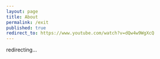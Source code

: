 ```yaml
---
layout: page
title: About
permalink: /exit
published: true
redirect_to: https://www.youtube.com/watch?v=dQw4w9WgXcQ
---
```


redirecting...